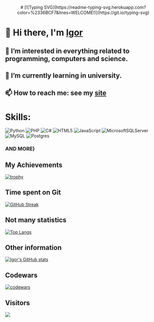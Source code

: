 <div style="text-align: center;">
  # [![Typing SVG](https://readme-typing-svg.herokuapp.com?color=%2336BCF7&lines=WELCOME!)](https://git.io/typing-svg)
</div>

# 👋 Hi there, I'm [Igor](https://igorportfolio.42web.io/)
## 👀 I’m interested in everything related to programming, computers and science.
## 🌱 I’m currently learning in university.
## 📫 How to reach me: see my [site](https://igorportfolio.42web.io/)
# Skills:
![Python](https://img.shields.io/badge/python-3670A0?style=for-the-badge&logo=python&logoColor=ffdd54)
![PHP](https://img.shields.io/badge/php-%23777BB4.svg?style=for-the-badge&logo=php&logoColor=white)
![C#](https://img.shields.io/badge/c%23-%23239120.svg?style=for-the-badge&logo=csharp&logoColor=white)
![HTML5](https://img.shields.io/badge/html5-%23E34F26.svg?style=for-the-badge&logo=html5&logoColor=white)
![JavaScript](https://img.shields.io/badge/javascript-%23323330.svg?style=for-the-badge&logo=javascript&logoColor=%23F7DF1E)
![MicrosoftSQLServer](https://img.shields.io/badge/Microsoft%20SQL%20Server-CC2927?style=for-the-badge&logo=microsoft%20sql%20server&logoColor=white)
![MySQL](https://img.shields.io/badge/mysql-%2300f.svg?style=for-the-badge&logo=mysql&logoColor=white)
![Postgres](https://img.shields.io/badge/postgres-%23316192.svg?style=for-the-badge&logo=postgresql&logoColor=white)
### AND MORE)

## My Achievements
[![trophy](https://github-profile-trophy.vercel.app/?username=Processori7&theme=onedark)](https://github.com/ryo-ma/github-profile-trophy)

## Time spent on Git
[![GitHub Streak](https://streak-stats.demolab.com/?user=Processori7)](https://git.io/streak-stats)

## Not many statistics
[![Top Langs](https://github-readme-stats.vercel.app/api/top-langs/?username=Processori7&layout=compact)](https://github.com/anuraghazra/github-readme-stats)

## Other information
[![Igor's GitHub stats](https://github-readme-stats.vercel.app/api?username=Processori7&theme=vision-friendly-dark)](https://github.com/anuraghazra/github-readme-stats)

## Codewars
[![codewars](https://www.codewars.com/users/Processor/badges/small)](https://www.codewars.com/users/Processor) 

## Visitors
![](https://komarev.com/ghpvc/?username=Processori7)

